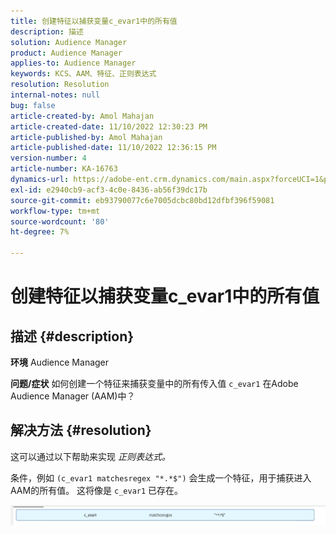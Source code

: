 ```yaml
---
title: 创建特征以捕获变量c_evar1中的所有值
description: 描述
solution: Audience Manager
product: Audience Manager
applies-to: Audience Manager
keywords: KCS、AAM、特征、正则表达式
resolution: Resolution
internal-notes: null
bug: false
article-created-by: Amol Mahajan
article-created-date: 11/10/2022 12:30:23 PM
article-published-by: Amol Mahajan
article-published-date: 11/10/2022 12:36:15 PM
version-number: 4
article-number: KA-16763
dynamics-url: https://adobe-ent.crm.dynamics.com/main.aspx?forceUCI=1&pagetype=entityrecord&etn=knowledgearticle&id=afe65171-f360-ed11-9561-6045bd006268
exl-id: e2940cb9-acf3-4c0e-8436-ab56f39dc17b
source-git-commit: eb93790077c6e7005dcbc80bd12dfbf396f59081
workflow-type: tm+mt
source-wordcount: '80'
ht-degree: 7%

---
```


# 创建特征以捕获变量c_evar1中的所有值

## 描述 {#description}

<b>环境</b>
Audience Manager


<b>问题/症状</b>
如何创建一个特征来捕获变量中的所有传入值 `c_evar1` 在Adobe Audience Manager (AAM)中？


## 解决方法 {#resolution}


这可以通过以下帮助来实现 *正则表达式。*

条件，例如 `(c_evar1 matchesregex "*.*$")` 会生成一个特征，用于捕获进入AAM的所有值。 这将像是 `c_evar1` 已存在。



![](assets/1b1452cb-a86b-eb11-a812-00224803aaf7.png)
